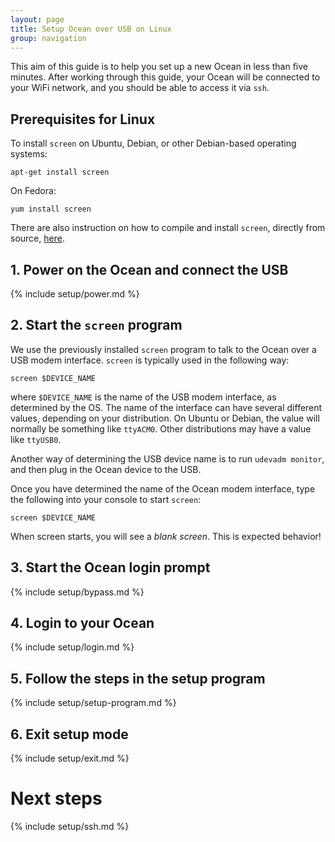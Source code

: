 ```yaml
---
layout: page
title: Setup Ocean over USB on Linux
group: navigation
---
```

This aim of this guide is to help you set up a new Ocean in less than five minutes.  After working through this guide, your Ocean will be connected to your WiFi network, and you should be able to access it via `ssh`.


## Prerequisites for Linux

To install `screen` on Ubuntu, Debian, or other Debian-based operating systems:

    apt-get install screen

On Fedora:

    yum install screen

There are also instruction on how to compile and install `screen`, directly from source, [here](http://www.linuxfromscratch.org/blfs/view/svn/general/screen.html).


## 1. Power on the Ocean and connect the USB

{% include setup/power.md %}

## 2. Start the `screen` program

We use the previously installed `screen` program to talk to the Ocean over a USB modem interface.  `screen` is typically  used in the following way:

    screen $DEVICE_NAME

where `$DEVICE_NAME` is the name of the USB modem interface, as determined by the OS.  The name of the interface can have several different values, depending on your distribution.  On Ubuntu or Debian, the value will normally be something like `ttyACM0`.  Other distributions may have a value like `ttyUSB0`.

Another way of determining the USB device name is to run `udevadm monitor`, and then plug in the Ocean device to the USB.

Once you have determined the name of the Ocean modem interface, type the following into your console to start `screen`:

    screen $DEVICE_NAME

When screen starts, you will see a *blank screen*.  This is expected behavior!


## 3. Start the Ocean login prompt

{% include setup/bypass.md %}

## 4. Login to your Ocean

{% include setup/login.md %}

## 5. Follow the steps in the setup program

{% include setup/setup-program.md %}

## 6. Exit setup mode

{% include setup/exit.md %}


# Next steps

{% include setup/ssh.md %}

